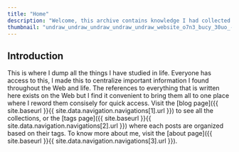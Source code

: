 ```yaml
---
title: "Home"
description: "Welcome, this archive contains knowledge I had collected in my life."
thumbnail: "undraw_undraw_undraw_undraw_undraw_website_o7n3_bucy_30uo_-1-_d6br_0qfo.svg"
---
```


## Introduction

This is where I dump all the things I have studied in life. Everyone has access to this, I made this to centralize important information I found throughout the Web and life. The references to everything that is written here exists on the Web but I find it convenient to bring them all to one place where I reword them consisely for quick access. Visit the [blog page]({{ site.baseurl }}{{ site.data.navigation.navigations[1].url }}) to see all the collections, or the [tags page]({{ site.baseurl }}{{ site.data.navigation.navigations[2].url }}) where each posts are organized based on their tags. To know more about me, visit the [about page]({{ site.baseurl }}{{ site.data.navigation.navigations[3].url }}).